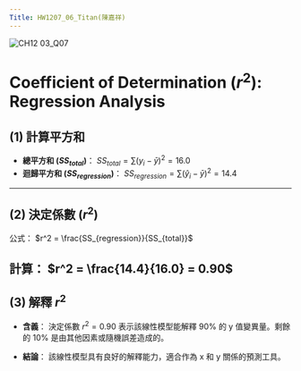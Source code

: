 ```yaml
---
Title: HW1207_06_Titan(陳嘉祥)
---
```


![CH12 03_Q07](https://github.com/user-attachments/assets/293feff8-cb80-4469-8455-ce11527dcc3c)

# Coefficient of Determination ($r^2$): Regression Analysis

## (1) 計算平方和

- **總平方和 ($SS_{total}$)**：
  $SS_{total} = \sum (y_i - \bar{y})^2 = 16.0$
- **迴歸平方和 ($SS_{regression}$)**：
  $SS_{regression} = \sum (\hat{y}_i - \bar{y})^2 = 14.4$
---
## (2) 決定係數 ($r^2$)

公式：
$r^2 = \frac{SS_{regression}}{SS_{total}}$

計算：
$r^2 = \frac{14.4}{16.0} = 0.90$
---
## (3) 解釋 $r^2$

- **含義**：
  決定係數 $r^2 = 0.90$ 表示該線性模型能解釋 90% 的 y 值變異量。剩餘的 10% 是由其他因素或隨機誤差造成的。

- **結論**：
  該線性模型具有良好的解釋能力，適合作為 x 和 y 關係的預測工具。
